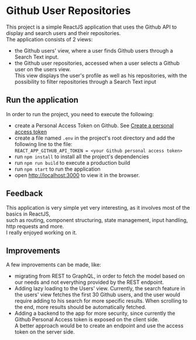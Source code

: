 # Github User Repositories

This project is a simple ReactJS application that uses
the Github API to display and search users and their repositories.\
The application consists of 2 views:
- the Github users' view, where a user finds Github users through
  a Search Text input.
- the Github user repositories, accessed when a user selects a Github user on the users view.\
  This view displays the user's profile as well as his repositories,
  with the possibility to filter repositories through a Search Text input

## Run the application

In order to run the project, you need to execute the following:

- create a Personal Access Token on Github. 
  See [Create a personal access token](https://docs.github.com/en/github/authenticating-to-github/keeping-your-account-and-data-secure/creating-a-personal-access-token)
- create a file named `.env` in the project's root directory and add the following line to the file: \
   `REACT_APP_GITHUB_API_TOKEN = <your Github personal access token>`
- run `npm install` to install all the project's dependencies
- run `npm run build` to execute a production build
- run `npm start` to run the application
- open [http://localhost:3000](http://localhost:3000) to view it in the browser.

## Feedback
This application is very simple yet very interesting, as it involves most of the basics in ReactJS, \
such as routing, component structuring, state management, input handling, http requests and more.\
I really enjoyed working on it.

## Improvements
A few improvements can be made, like:
- migrating from REST to GraphQL, in order to fetch the model based on our needs and not everything provided by the REST endpoint.
- Adding lazy loading to the Users' view. Currently, the search feature in the users' view fetches the
first 30 Github users, and the user would require adding to his search for more specific results.
  When scrolling to the end, more results should be automatically fetched.
- Adding a backend to the app for more security,
  since currently the Github Personal Access token is exposed on the client side.\
  A better approach would be to create an endpoint and use the access token on the server side.

